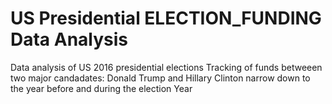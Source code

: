 # US Presidential ELECTION_FUNDING Data Analysis 
Data analysis of US 2016 presidential elections Tracking of funds betweeen two major candadates: Donald Trump and Hillary Clinton narrow down to the year before and during the election Year
